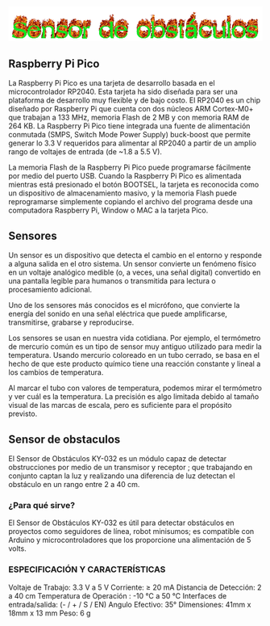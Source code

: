![Titulo](cooltext399102852286274.gif)


## Raspberry Pi Pico
La Raspberry Pi Pico es una tarjeta de desarrollo basada en el microcontrolador RP2040. Esta tarjeta ha sido diseñada para ser una plataforma de desarrollo muy flexible y de bajo costo. El RP2040 es un chip diseñado por Raspberry Pi que cuenta con dos núcleos ARM Cortex-M0+ que trabajan a 133 MHz, memoria Flash de 2 MB y con memoria RAM de 264 KB. La Raspberry Pi Pico tiene integrada una fuente de alimentación conmutada (SMPS, Switch Mode Power Supply) buck-boost que permite generar lo 3.3 V requeridos para alimentar al RP2040 a partir de un amplio rango de voltajes de entrada (de ~1.8 a 5.5 V).

La memoria Flash de la Raspberry Pi Pico puede programarse fácilmente por medio del puerto USB. Cuando la Raspberry Pi Pico es alimentada mientras está presionado el botón BOOTSEL, la tarjeta es reconocida como un dispositivo de almacenamiento masivo, y la memoria Flash puede reprogramarse simplemente copiando el archivo del programa desde una computadora Raspberry Pi, Window o MAC a la tarjeta Pico.

## Sensores
Un sensor es un dispositivo que detecta el cambio en el entorno y responde a alguna salida en el otro sistema. Un sensor convierte un fenómeno físico en un voltaje analógico medible (o, a veces, una señal digital) convertido en una pantalla legible para humanos o transmitida para lectura o procesamiento adicional.

Uno de los sensores más conocidos es el micrófono, que convierte la energía del sonido en una señal eléctrica que puede amplificarse, transmitirse, grabarse y reproducirse.

Los sensores se usan en nuestra vida cotidiana. Por ejemplo, el termómetro de mercurio común es un tipo de sensor muy antiguo utilizado para medir la temperatura. Usando mercurio coloreado en un tubo cerrado, se basa en el hecho de que este producto químico tiene una reacción constante y lineal a los cambios de temperatura.

Al marcar el tubo con valores de temperatura, podemos mirar el termómetro y ver cuál es la temperatura. La precisión es algo limitada debido al tamaño visual de las marcas de escala, pero es suficiente para el propósito previsto.

## Sensor de obstaculos
El Sensor de Obstáculos  KY-032 es un módulo capaz de detectar obstrucciones  por medio de un transmisor y receptor ; que trabajando en conjunto captan la luz y realizando una diferencia de luz detectan el obstáculo en un rango entre 2 a 40 cm.

### ¿Para qué sirve?

El Sensor de Obstáculos KY-032 es útil para detectar obstáculos en proyectos como seguidores de línea, robot minisumos; es compatible con Arduino y microcontroladores que los proporcione una alimentación de 5 volts.

### ESPECIFICACIÓN Y CARACTERÍSTICAS

Voltaje de Trabajo: 3.3 V a 5 V
Corriente:  ≥ 20 mA
Distancia de Detección:  2  a 40 cm
Temperatura de Operación :  -10 ℃   a  50 ℃
Interfaces de entrada/salida:  (- / + / S / EN)
Angulo Efectivo:  35°
Dimensiones: 41mm x 18mm x 13 mm
Peso: 6 g
